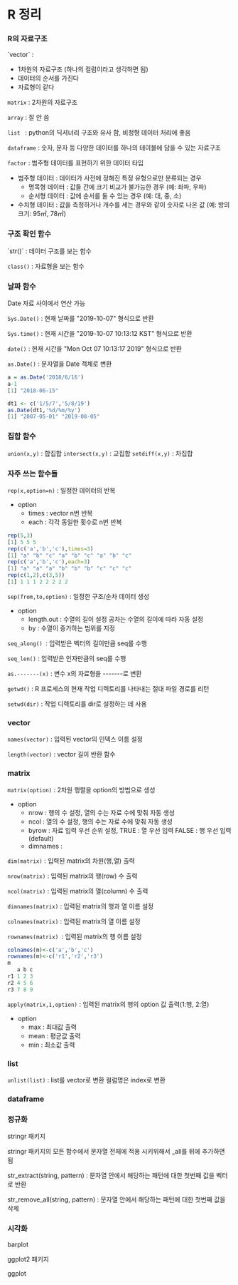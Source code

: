 <h1>
    R 정리
</h1>



<h3>R의 자료구조</h3>
`vector` : 

- 1차원의 자료구조 (하나의 컬럼이라고 생각하면 됨)
- 데이터의 순서를 가진다
- 자료형이 같다

`matrix` :  2차원의 자료구조 

`array` : 잘 안 씀  

`list ` : python의 딕셔너리 구조와 유사 함, 비정형 데이터 처리에 좋음

`dataframe` :   숫자, 문자 등 다양한 데이터를 하나의 테이블에 담을 수 있는 자료구조



`factor` : 범주형 데이터를 표현하기 위한 데이터 타입

- 범주형 데이터 : 데이터가 사전에 정해진 특정 유형으로만 분류되는 경우
  - 명목형 데이터 : 값들 간에 크기 비교가 불가능한 경우 (예: 좌파, 우파)
  - 순서형 데이터 : 값에 순서를 둘 수 있는 경우 (예: 대, 중, 소)
- 수치형 데이터 : 값을 측정하거나 개수를 세는 경우와 같이 숫자로 나온 값 (예: 방의 크기: 95㎡, 78㎡)

<h3>구조 확인 함수</h3>
`str()` : 데이터 구조를 보는 함수

`class()` : 자료형을 보는 함수



<h3>날짜 함수</h3>

Date 자료 사이에서 연산 가능 

`Sys.Date()` : 현재 날짜를 "2019-10-07" 형식으로 반환

`Sys.time()` : 현재 시간을 "2019-10-07 10:13:12 KST" 형식으로 반환

`date()` : 현재 시간을 "Mon Oct 07 10:13:17 2019" 형식으로 반환

`as.Date()` : 문자열을 Date  객체로 변환

```R
a = as.Date('2018/6/16')
a-1
[1] "2018-06-15"
```

```R
dt1 <- c('1/5/7','5/8/19')
as.Date(dt1,'%d/%m/%y')
[1] "2007-05-01" "2019-08-05"
```



<h3>집합 함수</h3>

`union(x,y)` : 합집합
`intersect(x,y)` : 교집합
`setdiff(x,y)` : 차집합



<h3>자주 쓰는 함수들</h3>

`rep(x,option=n)` : 일정한 데이터의 반복

- option
  - times : vector n번 반복
  - each : 각각 동일한 횟수로 n번 반복

```R
rep(5,3)
[1] 5 5 5
rep(c('a','b','c'),times=3)
[1] "a" "b" "c" "a" "b" "c" "a" "b" "c"
rep(c('a','b','c'),each=3)
[1] "a" "a" "a" "b" "b" "b" "c" "c" "c"
rep(c(1,2),c(3,5))
[1] 1 1 1 2 2 2 2 2
```

`sep(from,to,option)` : 일정한 구조/순차 데이터 생성

- option
  - length.out : 수열의 길이 설정 공차는 수열의 길이에 따라 자동 설정
  - by : 수열이 증가하는 범위를 지정

`seq_along() `: 입력받은 벡터의 길이만큼 seq를 수행

`seq_len()` : 입력받은 인자만큼의 seq를 수행

`as.-------(x)` : 변수 x의 자료형을 -------로 변환

`getwd()` : R 프로세스의 현재 작업 디렉토리를 나타내는 절대 파일 경로를 리턴

`setwd(dir)` : 작업 디렉토리를 dir로 설정하는 데 사용



<h3>vector</h3>

`names(vector)` : 입력된 vector의 인덱스 이름 설정

`length(vector)` : vector 길이 반환 함수



<h3>matrix</h3>

`matrix(option)` : 2차원 행렬을 option의 방법으로 생성

- option
  - nrow : 행의 수 설정, 열의 수는 자료 수에 맞춰 자동 생성
  - ncol : 열의 수 설정, 행의 수는 자료 수에 맞춰 자동 생성
  - byrow :  자료 입력 우선 순위 설정, TRUE : 열 우선 입력 FALSE : 행 우선 입력(default)
  - dimnames : 



`dim(matrix)` : 입력된 matrix의 차원(행,열) 출력

`nrow(matrix)` : 입력된 matrix의 행(row) 수 출력

`ncol(matrix)` : 입력된 matrix의 열(column) 수 출력

`dimnames(matrix)` : 입력된 matrix의 행과 열 이름 설정

`colnames(matrix)` : 입력된 matrix의 열 이름 설정

`rownames(matrix) `: 입력된 matrix의 행 이름 설정

```R
colnames(m)<-c('a','b','c')
rownames(m)<-c('r1','r2','r3')
m
   a b c
r1 1 2 3
r2 4 5 6
r3 7 8 9
```

`apply(matrix,1,option)` : 입력된 matrix의 행의 option 값 출력(1:행, 2:열)

- option
  - max : 최대값 출력
  - mean : 평균값 출력
  - min : 최소값 출력



<h3>list</h3>

`unlist(list)` : list를 vector로 변환 컬럼명은 index로 변환



<h3>dataframe</h3>



<h3>정규화</h3>



stringr 패키지

stringr 패키지의 모든 함수에서 문자열 전체에 적용 시키위해서 _all를 뒤에 추가하면 됨 

str_extract(string, pattern) :  문자열 안에서 해당하는 패턴에 대한 첫번째 값을 벡터로 반환

str_remove_all(string, pattern) : 문자열 안에서 해당하는 패턴에 대한 첫번째 값을 삭제





<h3>시각화</h3>

barplot



ggplot2 패키지

ggplot